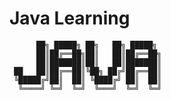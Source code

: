 
# Java Learning


 
          ██╗ █████╗ ██╗   ██╗ █████╗ 
          ██║██╔══██╗██║   ██║██╔══██╗
          ██║███████║██║   ██║███████║
     ██   ██║██╔══██║╚██╗ ██╔╝██╔══██║
     ╚█████╔╝██║  ██║ ╚████╔╝ ██║  ██║
      ╚════╝ ╚═╝  ╚═╝  ╚═══╝  ╚═╝  ╚═╝
